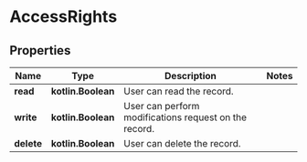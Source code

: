 
# AccessRights

## Properties
Name | Type | Description | Notes
------------ | ------------- | ------------- | -------------
**read** | **kotlin.Boolean** | User can read the record. | 
**write** | **kotlin.Boolean** | User can perform modifications request on the record. | 
**delete** | **kotlin.Boolean** | User can delete the record. | 



